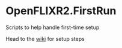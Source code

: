 # OpenFLIXR2.FirstRun
Scripts to help handle first-time setup

Head to the [wiki](https://github.com/openflixr/Docs/wiki/Setup) for setup steps
